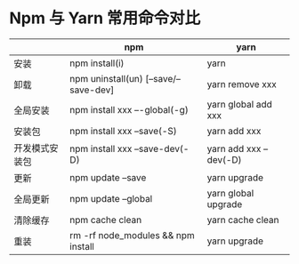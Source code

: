 # Npm 与 Yarn 常用命令对比

|                | npm                                 | yarn                  |
| -------------- | ----------------------------------- | --------------------- |
| 安装           | npm install(i)                      | yarn                  |
| 卸载           | npm uninstall(un) [–save/–save-dev] | yarn remove xxx       |
| 全局安装       | npm install xxx –-global(-g)        | yarn global add xxx   |
| 安装包         | npm install xxx –save(-S)           | yarn add xxx          |
| 开发模式安装包 | npm install xxx –save-dev(-D)       | yarn add xxx –dev(-D) |
| 更新           | npm update –save                    | yarn upgrade          |
| 全局更新       | npm update –global                  | yarn global upgrade   |
| 清除缓存       | npm cache clean                     | yarn cache clean      |
| 重装           | rm -rf node_modules && npm install  | yarn upgrade          |


